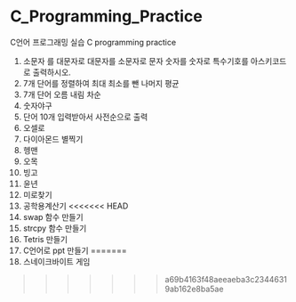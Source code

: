 # C_Programming_Practice
C언어 프로그래밍 실습 C programming practice

1. 소문자 를 대문자로 대문자를 소문자로 문자 숫자를 숫자로 특수기호를 아스키코드로 출력하시오.
2. 7개 단어를 정렬하여 최대 최소를 뺀 나머지 평균
3. 7개 단어 오름 내림 차순
4. 숫자야구
5. 단어 10개 입력받아서 사전순으로 출력
6. 오셀로
7. 다이아몬드 별찍기
8. 헹맨
9. 오목
10. 빙고
11. 윤년
12. 미로찾기
13. 공학용계산기
<<<<<<< HEAD
14. swap 함수 만들기
15. strcpy 함수 만들기
16. Tetris 만들기
17. C언어로 ppt 만들기
=======
14. 스네이크바이트 게임
>>>>>>> a69b4163f48aeeaeba3c23446319ab162e8ba5ae
